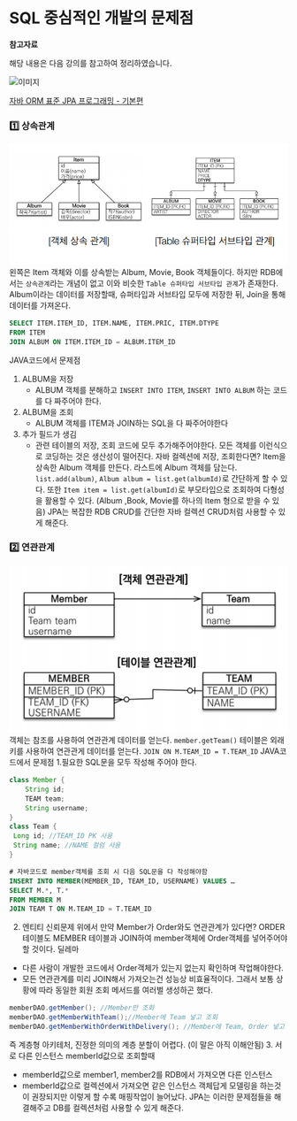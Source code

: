 # SQL 중심적인 개발의 문제점

**참고자료**

해당 내용은 다음 강의를 참고하여 정리하였습니다.

![이미지](https://cdn.inflearn.com/public/courses/324109/course_cover/161476f8-f0b7-4b04-b293-ce648c2ea445/kyh_jsp.png)

[자바 ORM 표준 JPA 프로그래밍 - 기본편](https://www.inflearn.com/course/ORM-JPA-Basic/dashboard)



### 1️⃣ 상속관계
![image-20230724033356090](img/image-20230724033356090.png)
왼쪽은 Item 객체와 이를 상속받는 Album, Movie, Book 객체들이다.
하지만 RDB에서는 `상속관계`라는 개념이 없고 이와 비슷한 `Table 슈퍼타입 서브타입 관계`가 존재한다.
Album이라는 데이터를 저장할때, 슈퍼타입과 서브타입 모두에 저장한 뒤, Join을 통해 데이터를 가져온다.
```sql
SELECT ITEM.ITEM_ID, ITEM.NAME, ITEM.PRIC, ITEM.DTYPE
FROM ITEM
JOIN ALBUM ON ITEM.ITEM_ID = ALBUM.ITEM_ID
```
JAVA코드에서 문제점
1. ALBUM을 저장
   - ALBUM 객체를 분해하고 `INSERT INTO ITEM`, `INSERT INTO ALBUM` 하는 코드를 다 짜주어야 한다.
2. ALBUM을 조회
   - ALBUM 객체를 ITEM과 JOIN하는 SQL을 다 짜주어야한다
3. 추가 필드가 생김
   - 관련 테이블의 저장, 조회 코드에 모두 추가해주어야한다.
모든 객체를 이런식으로 코딩하는 것은 생산성이 떨어진다.
자바 컬렉션에 저장, 조회한다면?
Item을 상속한 Album 객체를 만든다. 라스트에 Album 객체를 담는다.
`list.add(album)`, `Album album = list.get(albumId)`로 간단하게 할 수 있다.
또한 `Item item = list.get(albumId)`로 부모타입으로 조회하여 다형성을 활용할 수 있다.
(Album ,Book, Movie를 하나의 Item 형으로 받을 수 있음)
JPA는 복잡한 RDB CRUD를 간단한 자바 컬렉션 CRUD처럼 사용할 수 있게 해준다.
### 2️⃣ 연관관계
![image-20230724040219346](img/image-20230724040219346.png)
객체는 참조를 사용하여 연관관계 데이터를 얻는다. `member.getTeam()`
테이블은 외래키를 사용하여 연관관게 데이터를 얻는다. `JOIN ON M.TEAM_ID = T.TEAM_ID`
JAVA코드에서 문제점
1.필요한 SQL문을 모두 작성해 주어야 한다.
```java
class Member {
	String id;
    TEAM team; 
 	String username;
}
class Team {
 Long id; //TEAM_ID PK 사용
 String name; //NAME 컬럼 사용
}
```
```sql
# 자바코드로 member객체를 조회 시 다음 SQL문을 다 작성해야함
INSERT INTO MEMBER(MEMBER_ID, TEAM_ID, USERNAME) VALUES …
SELECT M.*, T.*
FROM MEMBER M
JOIN TEAM T ON M.TEAM_ID = T.TEAM_ID
```
2. 엔티티 신뢰문제
위에서 만약 Member가 Order와도 연관관계가 있다면?
ORDER 테이블도 MEMBER 테이블과 JOIN하여 member객체에 Order객체를 넣어주어야 할 것이다.
딜레마
- 다른 사람이 개발한 코드에서 Order객체가 있는지 없는지 확인하며 작업해야한다.
- 모든 연관관계를 미리 JOIN해서 가져오는건 성능상 비효율적이다.
그래서 보통 상황에 따라 동일한 회원 조회 메서드를 여러벌 생성하곤 했다.
```java
memberDAO.getMember(); //Member만 조회
memberDAO.getMemberWithTeam();//Member에 Team 넣고 조회
memberDAO.getMemberWithOrderWithDelivery(); //Member에 Team, Order 넣고 조회
```
즉 계층형 아키테처, 진정한 의미의 계층 분할이 어렵다. (이 말은 아직 이해안됨)
3. 서로 다른 인스턴스
memberId값으로 조회할때
- memberId값으로 member1, member2를 RDB에서 가져오면 다른 인스턴스
- memberId값으로 컬렉션에서 가져오면 같은 인스턴스
객체답게 모델링을 하는것이 권장되지만 이렇게 할 수록 매핑작업이 늘어났다.
JPA는 이러한 문제점들을 해결해주고 DB를 컬렉션처럼 사용할 수 있게 해준다.
